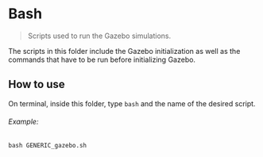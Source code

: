 # Bash

> Scripts used to run the Gazebo simulations.


The scripts in this folder include the Gazebo initialization as well as the commands that have to be run before initializing Gazebo.

## How to use

On terminal, inside this folder, type `bash` and the name of the desired script.

###### Example:
```
bash GENERIC_gazebo.sh
```
